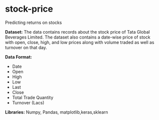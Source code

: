 # stock-price
Predicting returns on stocks

**Dataset:**
The data contains records about the stock price of Tata Global Beverages Limited. The dataset also contains a date-wise price of stock with open, close, high, and low prices along with volume traded as well as turnover on that day.

**Data Format:**
* Date
* Open
* High
* Low
* Last
* Close
* Total Trade Quantity
* Turnover (Lacs)

**Libraries:**
Numpy, Pandas, matplotlib,keras,sklearn
